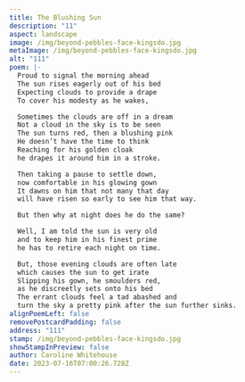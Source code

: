 ```yaml
---
title: The Blushing Sun
description: "11"
aspect: landscape
image: /img/beyond-pebbles-face-kingsdo.jpg
metaImage: /img/beyond-pebbles-face-kingsdo.jpg
alt: "111"
poem: |-
  Proud to signal the morning ahead 
  The sun rises eagerly out of his bed
  Expecting clouds to provide a drape
  To cover his modesty as he wakes, 

  Sometimes the clouds are off in a dream
  Not a cloud in the sky is to be seen
  The sun turns red, then a blushing pink 
  He doesn’t have the time to think
  Reaching for his golden cloak 
  he drapes it around him in a stroke.

  Then taking a pause to settle down,  
  now comfortable in his glowing gown
  It dawns on him that not many that day 
  will have risen so early to see him that way.

  But then why at night does he do the same?

  Well, I am told the sun is very old
  and to keep him in his finest prime
  he has to retire each night on time.

  But, those evening clouds are often late 
  which causes the sun to get irate 
  Slipping his gown, he smoulders red, 
  as he discreetly sets onto his bed
  The errant clouds feel a tad abashed and
  turn the sky a pretty pink after the sun further sinks.
alignPoemLeft: false
removePostcardPadding: false
address: "111"
stamp: /img/beyond-pebbles-face-kingsdo.jpg
showStampInPreview: false
author: Caroline Whitehouse
date: 2023-07-16T07:00:26.728Z
---
```

